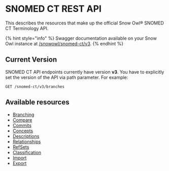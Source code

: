 # SNOMED CT REST API

This describes the resources that make up the official Snow Owl® SNOMED CT Terminology API.

{% hint style="info" %}
Swagger documentation available on your Snow Owl instance at [/snowowl/snomed-ct/v3](http://localhost:8080/snowowl/snomed-ct/v3).
{% endhint %}

## Current Version

SNOMED CT API endpoints currently have version **v3**. You have to explicitly set the version of the API via path parameter. For example:

    GET /snomed-ct/v3/branches

## Available resources

* [Branching](./branching.md)
* [Compare](./compare.md)
* [Commits](./commits.md)
* [Concepts](./concepts.md)
* [Descriptions](./descriptions.md)
* [Relationships](./relationships.md)
* [RefSets](./refsets.md)
* [Classification](./classifications.md)
* [Import](./imports.md)
* [Export](./emports.md)